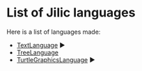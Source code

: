 # List of Jilic languages

Here is a list of languages made:

- [TextLanguage](TextLanguage.java) :arrow_forward:
- [TreeLanguage](TreeLanguage.java)
- [TurtleGraphicsLanguage](TurtleGraphicsLanguage.java) :arrow_forward:

